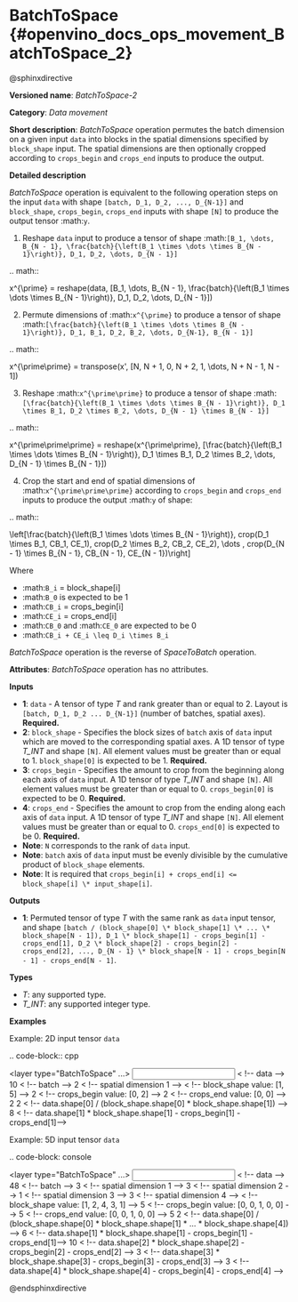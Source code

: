 # BatchToSpace {#openvino_docs_ops_movement_BatchToSpace_2}

@sphinxdirective

**Versioned name**: *BatchToSpace-2*

**Category**: *Data movement*

**Short description**: *BatchToSpace* operation permutes the batch dimension on a given input ``data`` into blocks in the spatial dimensions specified by ``block_shape`` input. The spatial dimensions are then optionally cropped according to ``crops_begin`` and ``crops_end`` inputs to produce the output.

**Detailed description**

*BatchToSpace* operation is equivalent to the following operation steps on the input ``data`` with shape ``[batch, D_1, D_2, ..., D_{N-1}]`` and ``block_shape``, ``crops_begin``, ``crops_end`` inputs with shape ``[N]`` to produce the output tensor :math:`y`.

1. Reshape ``data`` input to produce a tensor of shape :math:`[B_1, \dots, B_{N - 1}, \frac{batch}{\left(B_1 \times \dots \times B_{N - 1}\right)}, D_1, D_2, \dots, D_{N - 1}]`

.. math::
   
   x^{\prime} = reshape(data, [B_1, \dots, B_{N - 1}, \frac{batch}{\left(B_1 \times \dots \times B_{N - 1}\right)}, D_1, D_2, \dots, D_{N - 1}])

2. Permute dimensions of :math:`x^{\prime}` to produce a tensor of shape :math:`[\frac{batch}{\left(B_1 \times \dots \times B_{N - 1}\right)}, D_1, B_1, D_2, B_2, \dots, D_{N-1}, B_{N - 1}]`

.. math::
   
   x^{\prime\prime} = transpose(x', [N, N + 1, 0, N + 2, 1, \dots, N + N - 1, N - 1])

3. Reshape :math:`x^{\prime\prime}` to produce a tensor of shape :math:`[\frac{batch}{\left(B_1 \times \dots \times B_{N - 1}\right)}, D_1 \times B_1, D_2 \times B_2, \dots, D_{N - 1} \times B_{N - 1}]`

.. math::
   
   x^{\prime\prime\prime} = reshape(x^{\prime\prime}, [\frac{batch}{\left(B_1 \times \dots \times B_{N - 1}\right)}, D_1 \times B_1, D_2 \times B_2, \dots, D_{N - 1} \times B_{N - 1}])

4. Crop the start and end of spatial dimensions of :math:`x^{\prime\prime\prime}` according to ``crops_begin`` and ``crops_end`` inputs to produce the output :math:`y` of shape:

.. math::
   
   \left[\frac{batch}{\left(B_1 \times \dots \times B_{N - 1}\right)}, crop(D_1 \times B_1, CB_1, CE_1), crop(D_2 \times B_2, CB_2, CE_2), \dots , crop(D_{N - 1} \times B_{N - 1}, CB_{N - 1}, CE_{N - 1})\right]

Where

- :math:`B_i` = block_shape[i]
- :math:`B_0` is expected to be 1
- :math:`CB_i` = crops_begin[i]
- :math:`CE_i` = crops_end[i]
- :math:`CB_0` and :math:`CE_0` are expected to be 0
- :math:`CB_i + CE_i \leq D_i \times B_i`

*BatchToSpace* operation is the reverse of *SpaceToBatch* operation.

**Attributes**: *BatchToSpace* operation has no attributes.

**Inputs**

*   **1**: ``data`` - A tensor of type *T* and rank greater than or equal to 2. Layout is ``[batch, D_1, D_2 ... D_{N-1}]`` (number of batches, spatial axes). **Required.**
*   **2**: ``block_shape`` - Specifies the block sizes of ``batch`` axis of ``data`` input which are moved to the corresponding spatial axes. A 1D tensor of type *T_INT* and shape ``[N]``. All element values must be greater than or equal to 1. ``block_shape[0]`` is expected to be 1. **Required.**
*   **3**: ``crops_begin`` - Specifies the amount to crop from the beginning along each axis of ``data`` input. A 1D tensor of type *T_INT* and shape ``[N]``. All element values must be greater than or equal to 0. ``crops_begin[0]`` is expected to be 0. **Required.**
*   **4**: ``crops_end`` - Specifies the amount to crop from the ending along each axis of ``data`` input. A 1D tensor of type *T_INT* and shape ``[N]``. All element values must be greater than or equal to 0. ``crops_end[0]`` is expected to be 0. **Required.**
*   **Note**: ``N`` corresponds to the rank of ``data`` input.
*   **Note**: ``batch`` axis of ``data`` input must be evenly divisible by the cumulative product of ``block_shape`` elements.
*   **Note**: It is required that ``crops_begin[i] + crops_end[i] <= block_shape[i] \* input_shape[i]``.

**Outputs**

*   **1**: Permuted tensor of type *T* with the same rank as ``data`` input tensor, and shape ``[batch / (block_shape[0] \* block_shape[1] \* ... \* block_shape[N - 1]), D_1 \* block_shape[1] - crops_begin[1] - crops_end[1], D_2 \* block_shape[2] - crops_begin[2] - crops_end[2], ..., D_{N - 1} \* block_shape[N - 1] - crops_begin[N - 1] - crops_end[N - 1]``.

**Types**

* *T*: any supported type.
* *T_INT*: any supported integer type.

**Examples**

Example: 2D input tensor ``data``

.. code-block:: cpp
   
   <layer type="BatchToSpace" ...>
       <input>
           <port id="0">       < !-- data -->
               <dim>10</dim>   < !-- batch -->
               <dim>2</dim>    < !-- spatial dimension 1 -->
           </port>
           <port id="1">       < !-- block_shape value: [1, 5] -->
               <dim>2</dim>
           </port>
           <port id="2">       < !-- crops_begin value: [0, 2] -->
               <dim>2</dim>
           </port>
           <port id="3">       < !-- crops_end value: [0, 0] -->
               <dim>2</dim>
           </port>
       </input>
       <output>
           <port id="3">
               <dim>2</dim>    < !-- data.shape[0] / (block_shape.shape[0] * block_shape.shape[1]) -->
               <dim>8</dim>    < !-- data.shape[1] * block_shape.shape[1] - crops_begin[1] - crops_end[1]-->
           </port>
       </output>
   </layer>

Example: 5D input tensor ``data``

.. code-block: console
   
   <layer type="BatchToSpace" ...>
       <input>
           <port id="0">       < !-- data -->
               <dim>48</dim>   < !-- batch -->
               <dim>3</dim>    < !-- spatial dimension 1 -->
               <dim>3</dim>    < !-- spatial dimension 2 -->
               <dim>1</dim>    < !-- spatial dimension 3 -->
               <dim>3</dim>    < !-- spatial dimension 4 -->
           </port>
           <port id="1">       < !-- block_shape value: [1, 2, 4, 3, 1] -->
               <dim>5</dim>
           </port>
           <port id="2">       < !-- crops_begin value: [0, 0, 1, 0, 0] -->
               <dim>5</dim>
           </port>
           <port id="3">       < !-- crops_end value: [0, 0, 1, 0, 0] -->
               <dim>5</dim>
           </port>
       </input>
       <output>
           <port id="3">
               <dim>2</dim>    < !-- data.shape[0] / (block_shape.shape[0] * block_shape.shape[1] * ... * block_shape.shape[4]) -->
               <dim>6</dim>    < !-- data.shape[1] * block_shape.shape[1] - crops_begin[1] - crops_end[1]-->
               <dim>10</dim>   < !-- data.shape[2] * block_shape.shape[2] - crops_begin[2] - crops_end[2] -->
               <dim>3</dim>    < !-- data.shape[3] * block_shape.shape[3] - crops_begin[3] - crops_end[3] -->
               <dim>3</dim>    < !-- data.shape[4] * block_shape.shape[4] - crops_begin[4] - crops_end[4] -->
           </port>
       </output>
   </layer>

@endsphinxdirective

